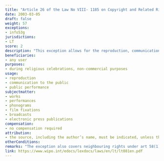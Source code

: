 ```yaml
---
title: "Article 26 of the Law No VIII- 1185 on Copyright and Related Rights"
date: 2003-03-05
draft: false
weight: 57
exceptions:
- info53g
jurisdictions:
- LT
score: 2
description: "This exception allows for the reproduction, communication to the public and performance in public of a work during religious celebrations, for non-commercial purposes and as long as the source, including the author’s name, is indicated, unless this turns out to be impossible." 
beneficiaries:
- any user
purposes: 
- during religious celebrations, non-commercial purposes
usage:
- reproduction
- communication to the public 
- public performance
subjectmatter:
- works
- performances
- phonograms
- film fixations 
- broadcasts
- electronic press publications
compensation:
- no compensation required
attribution: 
- the source, including the author’s name, must be indicated, unless this turns out to be impossible
otherConditions: 
remarks: "The exception also covers neighbouring rights under art 58(1), p.10 of the Law."
link: https://www.wipo.int/edocs/lexdocs/laws/en/lt/lt081en.pdf
---
```

